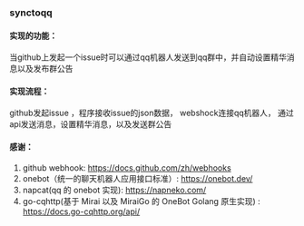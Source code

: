 ### synctoqq  

#### 实现的功能：  

当github上发起一个issue时可以通过qq机器人发送到qq群中，并自动设置精华消息以及发布群公告  

#### 实现流程：  

github发起issue ，程序接收issue的json数据， webshock连接qq机器人， 通过api发送消息，设置精华消息，以及发送群公告  

#### 感谢：
1. github webhook: https://docs.github.com/zh/webhooks
2. onebot（统一的聊天机器人应用接口标准）: https://onebot.dev/
3. napcat(qq 的 onebot 实现): https://napneko.com/
4. go-cqhttp(基于 Mirai 以及 MiraiGo 的 OneBot Golang 原生实现) : https://docs.go-cqhttp.org/api/